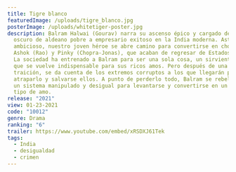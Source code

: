 ```yaml
---
title: Tigre blanco
featuredImage: /uploads/tigre_blanco.jpg
posterImage: /uploads/whitetiger-poster.jpg
description: Balram Halwai (Gourav) narra su ascenso épico y cargado de humor
  oscuro de aldeano pobre a empresario exitoso en la India moderna. Astuto y
  ambicioso, nuestro joven héroe se abre camino para convertirse en chofer de
  Ashok (Rao) y Pinky (Chopra-Jonas), que acaban de regresar de Estados Unidos.
  La sociedad ha entrenado a Balram para ser una sola cosa, un sirviente, por lo
  que se vuelve indispensable para sus ricos amos. Pero después de una noche de
  traición, se da cuenta de los extremos corruptos a los que llegarán para
  atraparlo y salvarse ellos. A punto de perderlo todo, Balram se rebela contra
  un sistema manipulado y desigual para levantarse y convertirse en un nuevo
  tipo de amo.
release: "2021"
view: 01-23-2021
code: "10012"
genre: Drama
ranking: "6"
trailer: https://www.youtube.com/embed/xRSDXJ61Tek
tags:
  - India
  - desigualdad
  - crimen
---
```

